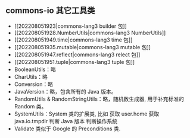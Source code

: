 
## commons-io 其它工具类

- [[202208051923|commons-lang3 builder 包]]
- [[202208051928.NumberUtils|commons-lang3 NumberUtils]]
- [[202208051949.time|commons-lang3 time 包]]
- [[202208051935.mutable|commons-lang3 mutable 包]]
- [[202208051947.reflect|commons-lang3 relect 包]]
- [[202208051951.tuple|commons-lang3 tuple 包]]
- BooleanUtils：略
- CharUtils：略
- Conversion：略
- JavaVersion：略，包含所有的 Java 版本。
- RandomUtils & RandomStringUtils：略，随机数生成器, 用于补充标准的 Random 类。
- SystemUtils：System 类的扩展类, 比如
  获取 user.home
  获取 java.io.tmpdir
  判断 Java 版本
  判断操作系统
- Validate
  类似于 Google 的 Preconditions 类.

